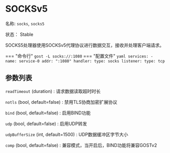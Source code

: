 # SOCKSv5

名称: `socks`, `socks5`

状态： Stable

SOCKS5处理器使用SOCKSv5代理协议进行数据交互，接收并处理客户端请求。

=== "命令行"
    ```
	gost -L socks://:1080
	```
=== "配置文件"
    ```yaml
	services:
	- name: service-0
	  addr: ":1080"
	  handler:
		type: socks
	  listener:
		type: tcp
	```

## 参数列表

`readTimeout` (duration)
:    请求数据读取超时时长

`notls` (bool, default=false)
:    禁用TLS协商加密扩展协议

`bind` (bool, default=false)
:    启用BIND功能

`udp` (bool, default=false)
:    启用UDP转发

`udpBufferSize` (int, default=1500)
:    UDP数据缓冲区字节大小

`comp` (bool, default=false)
:   兼容模式，当开启后，BIND功能将兼容GOSTv2

